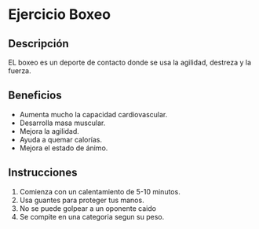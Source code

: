 # Ejercicio Boxeo

## Descripción
EL boxeo es un deporte de contacto donde se usa la agilidad, destreza y la fuerza.

## Beneficios
- Aumenta mucho la capacidad cardiovascular.
- Desarrolla masa muscular.
- Mejora la agilidad.
- Ayuda a quemar calorías.
- Mejora el estado de ánimo.

## Instrucciones
1. Comienza con un calentamiento de 5-10 minutos.
2. Usa guantes para proteger tus manos.
3. No se puede golpear a un oponente caido
4. Se compite en una categoria segun su peso.